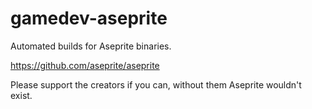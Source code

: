 # gamedev-aseprite

Automated builds for Aseprite binaries.

https://github.com/aseprite/aseprite

Please support the creators if you can, without them Aseprite wouldn't exist.
